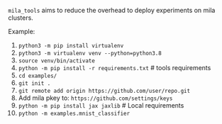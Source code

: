 `mila_tools` aims to reduce the overhead to deploy experiments on mila clusters.

Example:

1. `python3 -m pip install virtualenv`
1. `python3 -m virtualenv venv --python=python3.8`
1. `source venv/bin/activate`
1. `python -m pip install -r requirements.txt` # tools requirements
1. `cd examples/`
1. `git init .`
1. `git remote add origin https://github.com/user/repo.git`
1. Add mila pkey to: `https://github.com/settings/keys`
1. `python -m pip install jax jaxlib` # Local requirements
1. `python -m examples.mnist_classifier`

